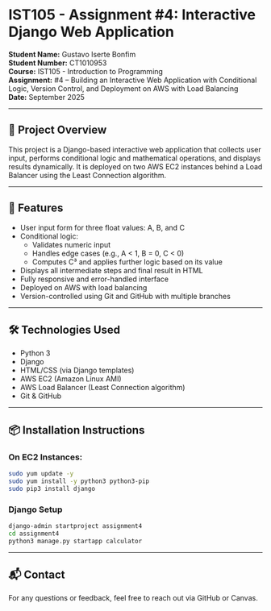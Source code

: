 # IST105 - Assignment #4: Interactive Django Web Application

**Student Name:** Gustavo Iserte Bonfim  
**Student Number:** CT1010953  
**Course:** IST105 - Introduction to Programming  
**Assignment:** #4 – Building an Interactive Web Application with Conditional Logic, Version Control, and Deployment on AWS with Load Balancing  
**Date:** September 2025

---

## 🧾 Project Overview

This project is a Django-based interactive web application that collects user input, performs conditional logic and mathematical operations, and displays results dynamically. It is deployed on two AWS EC2 instances behind a Load Balancer using the Least Connection algorithm.

---

## 🚀 Features

- User input form for three float values: A, B, and C
- Conditional logic:
  - Validates numeric input
  - Handles edge cases (e.g., A < 1, B = 0, C < 0)
  - Computes C³ and applies further logic based on its value
- Displays all intermediate steps and final result in HTML
- Fully responsive and error-handled interface
- Deployed on AWS with load balancing
- Version-controlled using Git and GitHub with multiple branches

---

## 🛠️ Technologies Used

- Python 3
- Django
- HTML/CSS (via Django templates)
- AWS EC2 (Amazon Linux AMI)
- AWS Load Balancer (Least Connection algorithm)
- Git & GitHub

---

## 📦 Installation Instructions

### On EC2 Instances:
```bash
sudo yum update -y
sudo yum install -y python3 python3-pip
sudo pip3 install django
```
### Django Setup
```bash
django-admin startproject assignment4
cd assignment4
python3 manage.py startapp calculator
```

---

## 📬 Contact
For any questions or feedback, feel free to reach out via GitHub or Canvas.
